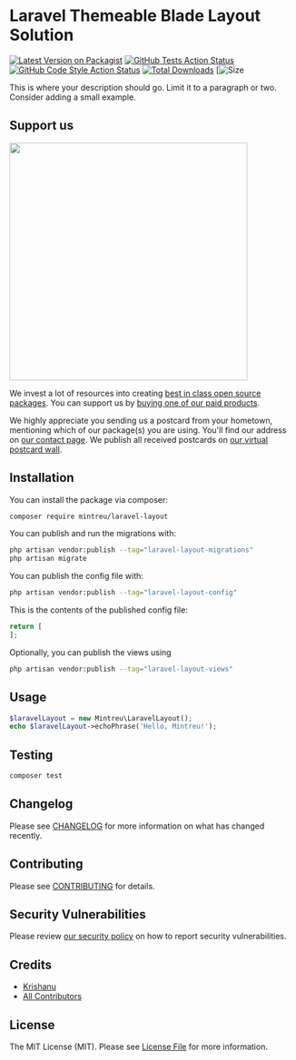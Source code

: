 # Laravel Themeable Blade Layout Solution

[![Latest Version on Packagist](https://img.shields.io/packagist/v/mintreu/laravel-layout.svg?style=flat-square)](https://packagist.org/packages/mintreu/laravel-layout)
[![GitHub Tests Action Status](https://img.shields.io/github/workflow/status/mintreu/laravel-layout/run-tests?label=tests)](https://github.com/mintreu/laravel-layout/actions?query=workflow%3Arun-tests+branch%3Amain)
[![GitHub Code Style Action Status](https://img.shields.io/github/workflow/status/mintreu/laravel-layout/Fix%20PHP%20code%20style%20issues?label=code%20style)](https://github.com/mintreu/laravel-layout/actions?query=workflow%3A"Fix+PHP+code+style+issues"+branch%3Amain)
[![Total Downloads](https://img.shields.io/packagist/dt/mintreu/laravel-layout.svg?style=flat-square)](https://packagist.org/packages/mintreu/laravel-layout)
[![Size](https://img.shields.io/github/repo-size/mintreu/laravel-layout)  


This is where your description should go. Limit it to a paragraph or two. Consider adding a small example.

## Support us

[<img src="https://github-ads.s3.eu-central-1.amazonaws.com/laravel-layout.jpg?t=1" width="419px" />](https://mintreu.com/github-ad-click/laravel-layout)

We invest a lot of resources into creating [best in class open source packages](https://mintreu.com/open-source). You can support us by [buying one of our paid products](https://mintreu.com/open-source/support-us).

We highly appreciate you sending us a postcard from your hometown, mentioning which of our package(s) you are using. You'll find our address on [our contact page](https://mintreu.com/about-us). We publish all received postcards on [our virtual postcard wall](https://mintreu.com/open-source/postcards).

## Installation

You can install the package via composer:

```bash
composer require mintreu/laravel-layout
```

You can publish and run the migrations with:

```bash
php artisan vendor:publish --tag="laravel-layout-migrations"
php artisan migrate
```

You can publish the config file with:

```bash
php artisan vendor:publish --tag="laravel-layout-config"
```

This is the contents of the published config file:

```php
return [
];
```

Optionally, you can publish the views using

```bash
php artisan vendor:publish --tag="laravel-layout-views"
```

## Usage

```php
$laravelLayout = new Mintreu\LaravelLayout();
echo $laravelLayout->echoPhrase('Hello, Mintreu!');
```

## Testing

```bash
composer test
```

## Changelog

Please see [CHANGELOG](CHANGELOG.md) for more information on what has changed recently.

## Contributing

Please see [CONTRIBUTING](CONTRIBUTING.md) for details.

## Security Vulnerabilities

Please review [our security policy](../../security/policy) on how to report security vulnerabilities.

## Credits

- [Krishanu](https://github.com/krishzzi)
- [All Contributors](../../contributors)

## License

The MIT License (MIT). Please see [License File](LICENSE.md) for more information.
